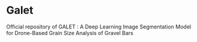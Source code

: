 # Galet
Official repository of GALET : A Deep Learning Image Segmentation Model for Drone-Based Grain Size Analysis of Gravel Bars
